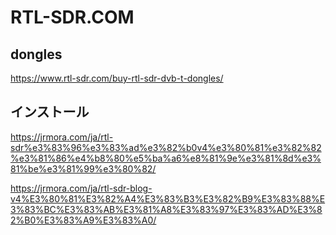 # RTL-SDR.COM

## dongles
https://www.rtl-sdr.com/buy-rtl-sdr-dvb-t-dongles/


## インストール

https://jrmora.com/ja/rtl-sdr%e3%83%96%e3%83%ad%e3%82%b0v4%e3%80%81%e3%82%82%e3%81%86%e4%b8%80%e5%ba%a6%e8%81%9e%e3%81%8d%e3%81%be%e3%81%99%e3%80%82/

https://jrmora.com/ja/rtl-sdr-blog-v4%E3%80%81%E3%82%A4%E3%83%B3%E3%82%B9%E3%83%88%E3%83%BC%E3%83%AB%E3%81%A8%E3%83%97%E3%83%AD%E3%82%B0%E3%83%A9%E3%83%A0/

